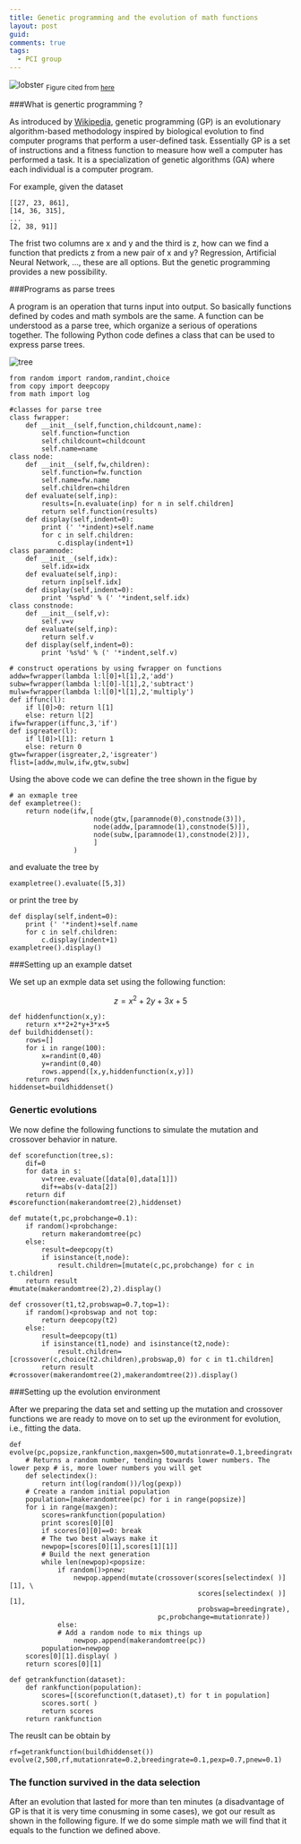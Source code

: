 ```yaml
---
title: Genetic programming and the evolution of math functions
layout: post
guid:
comments: true
tags:
  - PCI group
---
```


![lobster](/media/files/2014-05-16-Genetic-programming-and-the-evolution-of-math-functions/lobster.jpg)
<sub>Figure cited from [here](https://www.dnr.sc.gov/marine/sertc/gallery.htm)</sub>


###What is genertic programming ?


As introduced by [Wikipedia](http://en.wikipedia.org/wiki/Genetic_programming), genetic programming (GP) is an evolutionary algorithm-based methodology inspired by biological evolution to find computer programs that perform a user-defined task. Essentially GP is a set of instructions and a fitness function to measure how well a computer has performed a task. It is a specialization of genetic algorithms (GA) where each individual is a computer program.

For example, given the dataset 

	[[27, 23, 861], 
	[14, 36, 315],
	... 
	[2, 38, 91]]

The frist two columns are x and y and the third is z, how can we find a function that predicts z from a new pair of x and y? Regression, Artificial Neural Network, ..., these are all options. But the genetic programming provides a new possibility.

###Programs as parse trees

A program is an operation that turns input into output. So basically functions defined by codes and math symbols are the same. A function can be understood as a parse tree, which organize a serious of operations together. The following Python code defines a class that can be used to express parse trees.

![tree](/media/files/2014-05-16-Genetic-programming-and-the-evolution-of-math-functions/tree.png)

    from random import random,randint,choice
    from copy import deepcopy
    from math import log
	
    #classes for parse tree
    class fwrapper:
        def __init__(self,function,childcount,name):
            self.function=function
            self.childcount=childcount
            self.name=name
    class node:
        def __init__(self,fw,children):
            self.function=fw.function
            self.name=fw.name
            self.children=children
        def evaluate(self,inp):
            results=[n.evaluate(inp) for n in self.children]
            return self.function(results)
        def display(self,indent=0):
            print (' '*indent)+self.name
            for c in self.children:
                c.display(indent+1)
    class paramnode:
        def __init__(self,idx):
            self.idx=idx
        def evaluate(self,inp):
            return inp[self.idx]
        def display(self,indent=0):
            print '%sp%d' % (' '*indent,self.idx)
    class constnode:
        def __init__(self,v):
            self.v=v
        def evaluate(self,inp):
            return self.v
        def display(self,indent=0):
            print '%s%d' % (' '*indent,self.v)
	
    # construct operations by using fwrapper on functions
    addw=fwrapper(lambda l:l[0]+l[1],2,'add')
    subw=fwrapper(lambda l:l[0]-l[1],2,'subtract')
    mulw=fwrapper(lambda l:l[0]*l[1],2,'multiply')
    def iffunc(l):
        if l[0]>0: return l[1]
        else: return l[2]
    ifw=fwrapper(iffunc,3,'if')
    def isgreater(l):
        if l[0]>l[1]: return 1
        else: return 0
    gtw=fwrapper(isgreater,2,'isgreater')
    flist=[addw,mulw,ifw,gtw,subw]

Using the above code we can define the tree shown in the figue by 

    # an exmaple tree
    def exampletree(): 
        return node(ifw,[
                         node(gtw,[paramnode(0),constnode(3)]),
                         node(addw,[paramnode(1),constnode(5)]),
                         node(subw,[paramnode(1),constnode(2)]),
                         ]
                    )

and evaluate the tree by 

	exampletree().evaluate([5,3])

or print the tree by 

    def display(self,indent=0):
        print (' '*indent)+self.name
        for c in self.children:
            c.display(indent+1)
    exampletree().display()


###Setting up an example datset

We set up an exmple data set using the following function:

$$
z = x^2+2y+3x+5
$$

    def hiddenfunction(x,y):
        return x**2+2*y+3*x+5
    def buildhiddenset(): 
        rows=[]
        for i in range(100):
            x=randint(0,40)
            y=randint(0,40)
            rows.append([x,y,hiddenfunction(x,y)])
        return rows
    hiddenset=buildhiddenset()


### Genertic evolutions

We now define the following functions to simulate the mutation and crossover behavior in nature.

    def scorefunction(tree,s):
        dif=0
        for data in s:
            v=tree.evaluate([data[0],data[1]])
            dif+=abs(v-data[2])
        return dif
    #scorefunction(makerandomtree(2),hiddenset)
    
    def mutate(t,pc,probchange=0.1): 
        if random()<probchange:
            return makerandomtree(pc)
        else:
            result=deepcopy(t)
            if isinstance(t,node):
                result.children=[mutate(c,pc,probchange) for c in t.children]
        return result
    #mutate(makerandomtree(2),2).display()
    
    def crossover(t1,t2,probswap=0.7,top=1): 
        if random()<probswap and not top:
            return deepcopy(t2)
        else:
            result=deepcopy(t1)
            if isinstance(t1,node) and isinstance(t2,node):
                result.children=[crossover(c,choice(t2.children),probswap,0) for c in t1.children]
            return result
    #crossover(makerandomtree(2),makerandomtree(2)).display()

###Setting up the evolution environment

After we preparing the data set and setting up the mutation and crossover functions we are ready to move on to set up the evironment for evolution, i.e., fitting the data.

    def evolve(pc,popsize,rankfunction,maxgen=500,mutationrate=0.1,breedingrate=0.4,pexp=0.7,pnew=0.05):
        # Returns a random number, tending towards lower numbers. The lower pexp # is, more lower numbers you will get
        def selectindex():
            return int(log(random())/log(pexp))
        # Create a random initial population
        population=[makerandomtree(pc) for i in range(popsize)]
        for i in range(maxgen):
            scores=rankfunction(population)
            print scores[0][0]
            if scores[0][0]==0: break
            # The two best always make it
            newpop=[scores[0][1],scores[1][1]]
            # Build the next generation
            while len(newpop)<popsize:
                if random()>pnew: 
                    newpop.append(mutate(crossover(scores[selectindex( )][1], \
                                                   scores[selectindex( )][1], 
                                                   probswap=breedingrate), 
                                         pc,probchange=mutationrate))
                else:
                # Add a random node to mix things up
                    newpop.append(makerandomtree(pc))
            population=newpop 
        scores[0][1].display( ) 
        return scores[0][1]
    
    def getrankfunction(dataset):
        def rankfunction(population):
            scores=[(scorefunction(t,dataset),t) for t in population] 
            scores.sort( )
            return scores
        return rankfunction

The reuslt can be obtain by 

    rf=getrankfunction(buildhiddenset())
    evolve(2,500,rf,mutationrate=0.2,breedingrate=0.1,pexp=0.7,pnew=0.1)

### The function survived in the data selection


After an evolution that lasted for more than ten minutes (a disadvantage of GP is that it is very time conusming in some cases), we got our result as shown in the following figure. If we do some simple math we will find that it equals to the function we defined above.

<head>
  <script type='text/javascript' src='http://d3js.org/d3.v3.min.js'></script>  
  <style >
    .node {
  cursor: pointer;
}

.node circle {
  fill: #fff;
  stroke: steelblue;
  stroke-width: 1.5px;
}

.node text {
  font: 14px sans-serif;
}

.link {
  fill: none;
  stroke: #ccc;
  stroke-width: 1.5px;
}
  </style>
  
<script type='text/javascript'>//<![CDATA[ 
window.onload=function(){
var flare = {
    "Name": "-",
    "children1": [
        {"Name":"+",
        "children1":[
            {"Name":".",
            "children1": [
                {"Name":"x"},
                {"Name":"+",
                "children1": [
                {"Name":"x"},
                {"Name":"4"}
                ]
                }
            ]
            },
            {"Name":"+",
            "children1": [
                {"Name":"+",
                "children1": [
                    {"Name":"+",
                    "children1": [
                    {"Name":"y"},
                    {"Name":"y"}
                    ]
                    },
                    {"Name":"4"}
                ]
                },
                {"Name":">",
                "children1": [
                    {"Name":">",
                    "children1": [
                    {"Name":"7"},
                    {"Name":"5"}
                    ]
                    },
                    {"Name":">",
                    "children1": [
                    {"Name":"y"},
                    {"Name":"y"}
                    ]                    
                    }
                ]
                }
                ]
                }
            ]
       },
       {"Name":"x"}]
    };

var margin = {top: 20, right: 120, bottom: 20, left: 120},
    width = 960 - margin.right - margin.left,
    height = 500 - margin.top - margin.bottom;
    
var i = 0,
    duration = 750,
    root;

var tree = d3.layout.tree()
    .size([height, width])
    .children(function(d) { return d.children1; });

var diagonal = d3.svg.diagonal()
    .projection(function(d) { return [d.y, d.x]; });

var svg = d3.select("body").append("svg")
    .attr("width", width + margin.right + margin.left)
    .attr("height", height + margin.top + margin.bottom)
  .append("g")
    .attr("transform", "translate(" + margin.left + "," + margin.top + ")");


  root = flare;
  root.x0 = height / 2;
  root.y0 = 0;

  function collapse(d) {
    if (d.children1) {
      d._children = d.children1;
      d._children.forEach(collapse);
      d.children1 = null;
    }
  }

  root.children1.forEach(collapse);
  update(root);


d3.select(self.frameElement).style("height", "800px");

function update(source) {

  // Compute the new tree layout.
  var nodes = tree.nodes(root).reverse(),
      links = tree.links(nodes);

  // Normalize for fixed-depth.
  nodes.forEach(function(d) { d.y = d.depth * 100; });

  // Update the nodes…
  var node = svg.selectAll("g.node")
      .data(nodes, function(d) { return d.ids || (d.ids = ++i); });

  // Enter any new nodes at the parent's previous position.
  var nodeEnter = node.enter().append("g")
      .attr("class", "node")
      .attr("transform", function(d) { return "translate(" + source.y0 + "," + source.x0 + ")"; })
      .on("click", click);

  nodeEnter.append("circle")
      .attr("r", 1e-6)
      .style("fill", function(d) { return d._children ? "lightsteelblue" : "#fff"; });

  nodeEnter.append("text")
      .attr("x", function(d) { return d.children || d._children ? -10 : 10; })
      .attr("dy", ".35em")
      .attr("text-anchor", function(d) { return d.children || d._children ? "end" : "start"; })
      .text(function(d) { return d.BName || d.NickName || d.Name; })
      .style("fill-opacity", 1e-6);

  // Transition nodes to their new position.
  var nodeUpdate = node.transition()
      .duration(duration)
      .attr("transform", function(d) { return "translate(" + d.y + "," + d.x + ")"; });

  nodeUpdate.select("circle")
      .attr("r", 6)
      .style("fill", function(d) { return d._children ? "lightsteelblue" : "#fff"; });

  nodeUpdate.select("text")
      .style("fill-opacity", 1);

  // Transition exiting nodes to the parent's new position.
  var nodeExit = node.exit().transition()
      .duration(duration)
      .attr("transform", function(d) { return "translate(" + source.y + "," + source.x + ")"; })
      .remove();

  nodeExit.select("circle")
      .attr("r", 1e-6);

  nodeExit.select("text")
      .style("fill-opacity", 1e-6);

  // Update the links…
  var link = svg.selectAll("path.link")
      .data(links, function(d) { return d.target.ids; });

  // Enter any new links at the parent's previous position.
  link.enter().insert("path", "g")
      .attr("class", "link")
      .attr("d", function(d) {
        var o = {x: source.x0, y: source.y0};
        return diagonal({source: o, target: o});
      });

  // Transition links to their new position.
  link.transition()
      .duration(duration)
      .attr("d", diagonal);

  // Transition exiting nodes to the parent's new position.
  link.exit().transition()
      .duration(duration)
      .attr("d", function(d) {
        var o = {x: source.x, y: source.y};
        return diagonal({source: o, target: o});
      })
      .remove();

  // Stash the old positions for transition.
  nodes.forEach(function(d) {
    d.x0 = d.x;
    d.y0 = d.y;
  });
}

// Toggle children on click.
function click(d) {
  if (d.children1) {
    d._children = d.children1;
    d.children = null;
  } else {
    d.children1 = d._children;
    d._children = null;
  }
  update(d);
}

}//]]>  

</script>


</head>